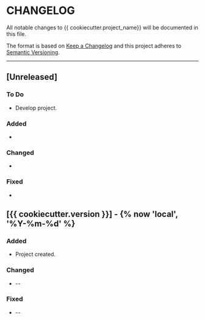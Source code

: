 # CHANGELOG

All notable changes to {{ cookiecutter.project_name}} will be documented in this file.

The format is based on [Keep a Changelog](https://keepachangelog.com/en/1.0.0/) and this project adheres to [Semantic Versioning](https://semver.org/spec/v2.0.0.html).

---

## [Unreleased]

### To Do

* Develop project.

### Added

*

### Changed

*

### Fixed

*

## [**{{ cookiecutter.version }}**] - {% now 'local', '%Y-%m-%d' %}

### Added

* Project created.

### Changed

* --

### Fixed

* --
